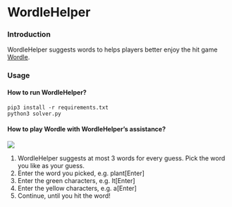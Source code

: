 # WordleHelper

### Introduction

WordleHelper suggests words to helps players better enjoy the hit game [Wordle](https://www.powerlanguage.co.uk/wordle/).

### Usage

#### How to run WordleHelper?

```
pip3 install -r requirements.txt
python3 solver.py
```

#### How to play Wordle with WordleHelper’s assistance?

![](https://i.imgur.com/4U5qBKt.png)

1. WordleHelper suggests at most 3 words for every guess. Pick the word you like as your guess.
2. Enter the word you picked, e.g. plant[Enter]
3. Enter the green characters, e.g. lt[Enter]
4. Enter the yellow characters, e.g. a[Enter]
5. Continue, until you hit the word!
